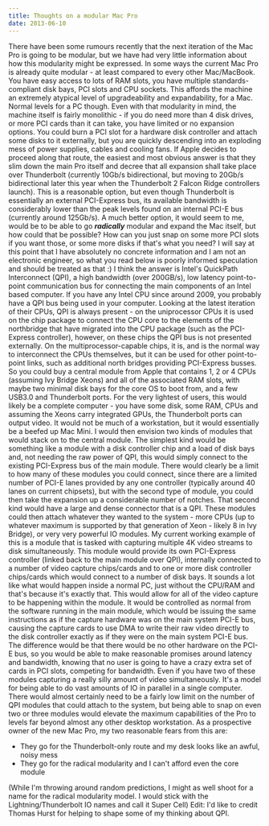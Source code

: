```yaml
---
title: Thoughts on a modular Mac Pro
date: 2013-06-10
---
```


There have been some rumours recently that the next iteration of the Mac Pro is going to be modular, but we have had very little information about how this modularity might be expressed.
In some ways the current Mac Pro is already quite modular - at least compared to every other Mac/MacBook. You have easy access to lots of RAM slots, you have multiple standards-compliant disk bays, PCI slots and CPU sockets.
This affords the machine an extremely atypical level of upgradeability and expandability, for a Mac. Normal levels for a PC though.
Even with that modularity in mind, the machine itself is fairly monolithic - if you do need more than 4 disk drives, or more PCI cards than it can take, you have limited or no expansion options. You could burn a PCI slot for a hardware disk controller and attach some disks to it externally, but you are quickly descending into an exploding mess of power supplies, cables and cooling fans.
If Apple decides to proceed along that route, the easiest and most obvious answer is that they slim down the main Pro itself and decree that all expansion shall take place over Thunderbolt (currently 10Gb/s bidirectional, but moving to 20Gb/s bidirectional later this year when the Thunderbolt 2 Falcon Ridge controllers launch). This is a reasonable option, but even though Thunderbolt is essentially an external PCI-Express bus, its available bandwidth is considerably lower than the peak levels found on an internal PCI-E bus (currently around 125Gb/s).
A much better option, it would seem to me, would be to be able to go ***radically*** modular and expand the Mac itself, but how could that be possible? How can you just snap on some more PCI slots if you want those, or some more disks if that's what you need?
I will say at this point that I have absolutely no concrete information and I am not an electronic engineer, so what you read below is poorly informed speculation and should be treated as that :)
I think the answer is Intel's QuickPath Interconnect (QPI), a high bandwidth (over 200GB/s), low latency point-to-point communication bus for connecting the main components of an Intel based computer.
If you have any Intel CPU since around 2009, you probably have a QPI bus being used in your computer. Looking at the latest iteration of their CPUs, QPI is always present - on the uniprocessor CPUs it is used on the chip package to connect the CPU core to the elements of the northbridge that have migrated into the CPU package (such as the PCI-Express controller), however, on these chips the QPI bus is not presented externally.
On the multiprocessor-capable chips, it is, and is the normal way to interconnect the CPUs themselves, but it can be used for other point-to-point links, such as additional north bridges providing PCI-Express busses.
So you could buy a central module from Apple that contains 1, 2 or 4 CPUs (assuming Ivy Bridge Xeons) and all of the associated RAM slots, with maybe two minimal disk bays for the core OS to boot from, and a few USB3.0 and Thunderbolt ports. For the very lightest of users, this would likely be a complete computer - you have some disk, some RAM, CPUs and assuming the Xeons carry integrated GPUs, the Thunderbolt ports can output video. It would not be much of a workstation, but it would essentially be a beefed up Mac Mini.
I would then envision two kinds of modules that would stack on to the central module. The simplest kind would be something like a module with a disk controller chip and a load of disk bays and, not needing the raw power of QPI, this would simply connect to the existing PCI-Express bus of the main module.
There would clearly be a limit to how many of these modules you could connect, since there are a limited number of PCI-E lanes provided by any one controller (typically around 40 lanes on current chipsets), but with the second type of module, you could then take the expansion up a considerable number of notches.
That second kind would have a large and dense connector that is a QPI. These modules could then attach whatever they wanted to the system - more CPUs (up to whatever maximum is supported by that generation of Xeon - likely 8 in Ivy Bridge), or very very powerful IO modules. My current working example of this is a module that is tasked with capturing multiple 4K video streams to disk simultaneously.
This module would provide its own PCI-Express controller (linked back to the main module over QPI), internally connected to a number of video capture chips/cards and to one or more disk controller chips/cards which would connect to a number of disk bays. It sounds a lot like what would happen inside a normal PC, just without the CPU/RAM and that's because it's exactly that.
This would allow for all of the video capture to be happening within the module. It would be controlled as normal from the software running in the main module, which would be issuing the same instructions as if the capture hardware was on the main system PCI-E bus, causing the capture cards to use DMA to write their raw video directly to the disk controller exactly as if they were on the main system PCI-E bus. The difference would be that there would be no other hardware on the PCI-E bus, so you would be able to make reasonable promises around latency and bandwidth, knowing that no user is going to have a crazy extra set of cards in PCI slots, competing for bandwidth. Even if you have two of these modules capturing a really silly amount of video simultaneously. It's a model for being able to do vast amounts of IO in parallel in a single computer.
There would almost certainly need to be a fairly low limit on the number of QPI modules that could attach to the system, but being able to snap on even two or three modules would elevate the maximum capabilities of the Pro to levels far beyond almost any other desktop workstation.
As a prospective owner of the new Mac Pro, my two reasonable fears from this are:

-   They go for the Thunderbolt-only route and my desk looks like an awful, noisy mess
-   They go for the radical modularity and I can't afford even the core module

(While I'm throwing around random predictions, I might as well shoot for a name for the radical modularity model. I would stick with the Lightning/Thunderbolt IO names and call it Super Cell)
Edit: I'd like to credit Thomas Hurst for helping to shape some of my thinking about QPI.

